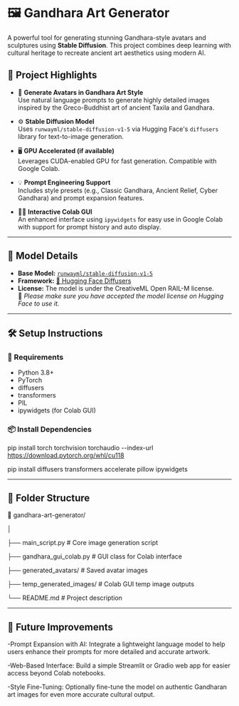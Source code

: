 # 🖼️ Gandhara Art Generator

A powerful tool for generating stunning Gandhara-style avatars and sculptures using **Stable Diffusion**. This project combines deep learning with cultural heritage to recreate ancient art aesthetics using modern AI.

## 📌 Project Highlights

- 🎨 **Generate Avatars in Gandhara Art Style**  
  Use natural language prompts to generate highly detailed images inspired by the Greco-Buddhist art of ancient Taxila and Gandhara.

- ⚙️ **Stable Diffusion Model**  
  Uses `runwayml/stable-diffusion-v1-5` via Hugging Face's `diffusers` library for text-to-image generation.

- 🖥️ **GPU Accelerated (if available)**  
  Leverages CUDA-enabled GPU for fast generation. Compatible with Google Colab.

- 💡 **Prompt Engineering Support**  
  Includes style presets (e.g., Classic Gandhara, Ancient Relief, Cyber Gandhara) and prompt expansion features.

- 🧑‍🎨 **Interactive Colab GUI**  
  An enhanced interface using `ipywidgets` for easy use in Google Colab with support for prompt history and auto display.

---

## 🧠 Model Details

- **Base Model:** [`runwayml/stable-diffusion-v1-5`](https://huggingface.co/runwayml/stable-diffusion-v1-5)  
- **Framework:** [🤗 Hugging Face Diffusers](https://github.com/huggingface/diffusers)  
- **License:** The model is under the CreativeML Open RAIL-M license.  
  🔐 *Please make sure you have accepted the model license on Hugging Face to use it.*

---

## 🛠️ Setup Instructions

### 🔗 Requirements

- Python 3.8+
- PyTorch
- diffusers
- transformers
- PIL
- ipywidgets (for Colab GUI)

### 📦 Install Dependencies

pip install torch torchvision torchaudio --index-url https://download.pytorch.org/whl/cu118

pip install diffusers transformers accelerate pillow ipywidgets

---

## 📁 Folder Structure

📂 gandhara-art-generator/

│

├── main_script.py                # Core image generation script

├── gandhara_gui_colab.py        # GUI class for Colab interface

├── generated_avatars/           # Saved avatar images

├── temp_generated_images/       # Colab GUI temp image outputs

└── README.md                    # Project description

---

## 🔮 Future Improvements
-Prompt Expansion with AI: Integrate a lightweight language model to help users enhance their prompts for more detailed and accurate artwork.

-Web-Based Interface: Build a simple Streamlit or Gradio web app for easier access beyond Colab notebooks.

-Style Fine-Tuning: Optionally fine-tune the model on authentic Gandharan art images for even more accurate cultural output.
